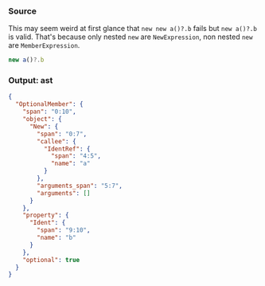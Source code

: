 ### Source
This may seem weird at first glance that `new new a()?.b` fails but `new a()?.b` is valid. That's
because only nested `new` are `NewExpression`, non nested `new` are `MemberExpression`.

```js parse:expr
new a()?.b
```

### Output: ast
```json
{
  "OptionalMember": {
    "span": "0:10",
    "object": {
      "New": {
        "span": "0:7",
        "callee": {
          "IdentRef": {
            "span": "4:5",
            "name": "a"
          }
        },
        "arguments_span": "5:7",
        "arguments": []
      }
    },
    "property": {
      "Ident": {
        "span": "9:10",
        "name": "b"
      }
    },
    "optional": true
  }
}
```
